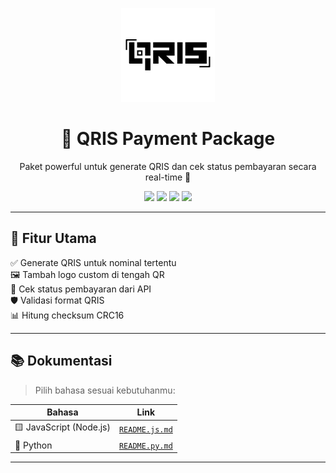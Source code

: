 <p align="center">
  <img src="qriss.png" alt="QRIS Logo" width="150"/>
</p>

<h1 align="center">🚀 QRIS Payment Package</h1>

<p align="center">
  Paket powerful untuk generate QRIS dan cek status pembayaran secara real-time 🔄
</p>

<p align="center">
  <a href="https://www.npmjs.com/package/qris-payment"><img src="https://img.shields.io/npm/v/qris-payment?style=for-the-badge&logo=npm&color=crimson" /></a>
  <a href="https://pypi.org/project/qris-payment/"><img src="https://img.shields.io/pypi/v/qris-payment?style=for-the-badge&logo=python&color=blue" /></a>
  <img src="https://img.shields.io/github/license/AutoFTbot/Qris-OrderKuota?style=for-the-badge&color=orange&cacheSeconds=1" />
  <img src="https://img.shields.io/github/stars/AutoFTbot/Qris-OrderKuota?style=for-the-badge&logo=github" />
</p>

---

## 🌟 Fitur Utama

✅ Generate QRIS untuk nominal tertentu  
🖼️ Tambah logo custom di tengah QR  
📡 Cek status pembayaran dari API  
🛡️ Validasi format QRIS  
📊 Hitung checksum CRC16

---

## 📚 Dokumentasi

> Pilih bahasa sesuai kebutuhanmu:

| Bahasa | Link |
|--------|------|
| 🟨 JavaScript (Node.js) | [`README.js.md`](README.js.md) |
| 🐍 Python                | [`README.py.md`](README.py.md) |

---
